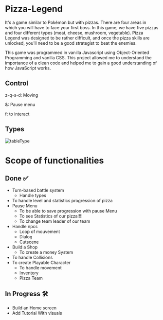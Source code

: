 # Pizza-Legend

It's a game similar to Pokémon but with pizzas. There are four areas in which you will have to face your first boss. In this game, we have five pizzas and four different types (meat, cheese, mushroom, vegetable). Pizza Legend was designed to be rather difficult, and once the pizza skills are unlocked, you'll need to be a good strategist to beat the enemies.

This game was programmed in vanilla Javascript using Object-Oriented Programming and vanilla CSS. This project allowed me to understand the importance of a clean code and helped me to gain a good understanding of how JavaScript works.

## Control

z-q-s-d: Moving

&: Pause menu

f: to interact

## Types 

![tableType](https://user-images.githubusercontent.com/107883257/224707008-0f85ea6b-8b8a-4ee7-a37c-420c8ba48d8d.png)


# Scope of functionalities

## Done ✅

- Turn-based battle system 
	- Handle types
- To handle level and statistics progression of pizza
- Pause Menu
	- To be able to save progression with pause Menu
	- To see Statistics of our pizza!!!!
	- To change team leader of our team
- Handle npcs 
	- Loop of mouvement
	- Dialog 
	- Cutscene
- Build a Shop
	- To create a money System
- To handle Collisions
- To create Playable Character
	- To handle movement
	- Inventory
	- Pizza Team

## In Progress 🛠️

- Build an Home screen
- Add Tutorial With visuals
